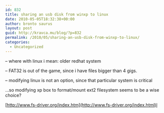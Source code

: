 ```yaml
---
id: 832
title: sharing an usb disk from winxp to linux
date: 2010-05-05T18:32:38+00:00
author: bronto saurus
layout: post
guid: http://kravca.mu/blog/?p=832
permalink: /2010/05/sharing-an-usb-disk-from-winxp-to-linux/
categories:
  - Uncategorized
---
```

&#8211; where with linux i mean: older redhat system
  
&#8211; FAT32 is out of the game, since i have files bigger than 4 gigs.
  
&#8211; modifying linux is not an option, since that particular system is critical

&#8230;so modifying xp box to format/mount ext2 filesystem seems to be a wise choice?
  
[http://www.fs-driver.org/index.htm](http://www.fs-driver.org/index.html)l